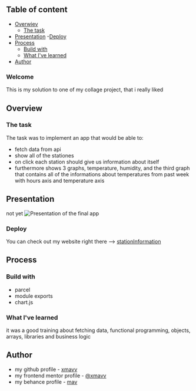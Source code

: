 ## Table of content

- [Overwiev](#overview)
    - [The task](#the-task)
- [Presentation](#presentation)
    -[Deploy](#deploy)
- [Process](#process)
    - [Build with](#build-with)
    - [What I've learned](#what-ive-learned)
- [Author](#author)


### Welcome

This is my solution to one of my collage project, that i really liked

## Overview

### The task

The task was to implement an app that would be able to:
- fetch data from api
- show all of the stationes
- on click each station should give us information about itself
- furthermore shows 3 graphs, temperature, humidity, and the third graph that contains all of the informations about temperatures from past week with hours axis and temperature axis

## Presentation

not yet
![Presentation of the final app](src/img/screenshot.png)

### Deploy

You can check out my website right there --> [stationInformation](https://stationinformation-xmavv.netlify.app/)

## Process

### Build with

- parcel
- module exports
- chart.js

### What I've learned

it was a good training about fetching data, functional programming, objects, arrays, libraries and business logic

## Author

- my github profile - [xmavv](https://github.com/xmavv)
- my frontend mentor profile - [@xmavv](https://www.frontendmentor.io/profile/xmavv)
- my behance profile - [mav](https://www.behance.net/mavrgb)